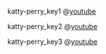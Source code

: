 katty-perry_key1
@[youtube](n1lfYh-aUk0)

katty-perry_key2
@[youtube](ODWmKeg4R-4)

katty-perry_key3
@[youtube](6i2-nmSnqOc)